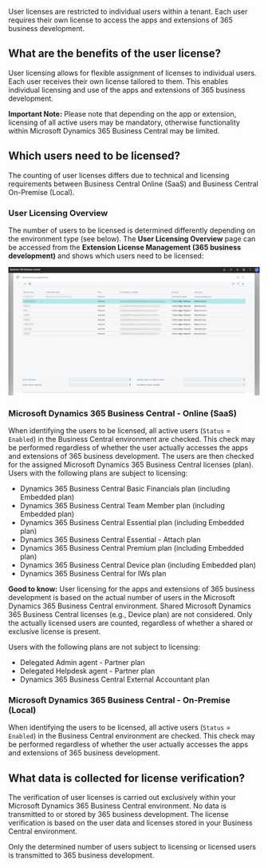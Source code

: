 User licenses are restricted to individual users within a tenant. Each user requires their own license to access the apps and extensions of 365 business development.

## What are the benefits of the user license?

User licensing allows for flexible assignment of licenses to individual users. Each user receives their own license tailored to them. This enables individual licensing and use of the apps and extensions of 365 business development.

<div class="alert alert-warn">
    <i class="fa-solid fa-lightbulb"></i> <strong>Important Note:</strong> Please note that depending on the app or extension, licensing of all active users may be mandatory, otherwise functionality within Microsoft Dynamics 365 Business Central may be limited.
</div>

## Which users need to be licensed?

The counting of user licenses differs due to technical and licensing requirements between Business Central Online (SaaS) and Business Central On-Premise (Local).

### User Licensing Overview

The number of users to be licensed is determined differently depending on the environment type (see below). The **User Licensing Overview** page can be accessed from the **Extension License Management (365 business development)** and shows which users need to be licensed:

![User Licensing Overview](/assets/images/licensing/63a93fba-ca1a-471a-971e-687df1a6c25a.png)

### Microsoft Dynamics 365 Business Central - Online (SaaS)

When identifying the users to be licensed, all active users (`Status` = `Enabled`) in the Business Central environment are checked. This check may be performed regardless of whether the user actually accesses the apps and extensions of 365 business development. The users are then checked for the assigned Microsoft Dynamics 365 Business Central licenses (plan).
Users with the following plans are subject to licensing:

 - Dynamics 365 Business Central Basic Financials plan (including Embedded plan)
 - Dynamics 365 Business Central Team Member plan (including Embedded plan)
 - Dynamics 365 Business Central Essential plan (including Embedded plan)
 - Dynamics 365 Business Central Essential - Attach plan
 - Dynamics 365 Business Central Premium plan (including Embedded plan)
 - Dynamics 365 Business Central Device plan (including Embedded plan)
 - Dynamics 365 Business Central for IWs plan

<div class="alert alert-notice">
    <i class="fa-solid fa-notes"></i> <strong>Good to know:</strong> User licensing for the apps and extensions of 365 business development is based on the actual number of users in the Microsoft Dynamics 365 Business Central environment. Shared Microsoft Dynamics 365 Business Central licenses (e.g., Device plan) are not considered. Only the actually licensed users are counted, regardless of whether a shared or exclusive license is present.
</div>

Users with the following plans are not subject to licensing:

 - Delegated Admin agent - Partner plan
 - Delegated Helpdesk agent - Partner plan
 - Dynamics 365 Business Central External Accountant plan

### Microsoft Dynamics 365 Business Central - On-Premise (Local)

When identifying the users to be licensed, all active users (`Status` = `Enabled`) in the Business Central environment are checked. This check may be performed regardless of whether the user actually accesses the apps and extensions of 365 business development.

## What data is collected for license verification?

The verification of user licenses is carried out exclusively within your Microsoft Dynamics 365 Business Central environment. No data is transmitted to or stored by 365 business development. The license verification is based on the user data and licenses stored in your Business Central environment.

Only the determined number of users subject to licensing or licensed users is transmitted to 365 business development.
